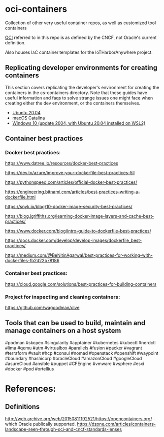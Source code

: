 # oci-containers

Collection of other very useful container repos, as well as customized tool containers

[OCI](https://dzone.com/articles/containers-landscape-seen-through-oci-and-cncf-standards-lenses) referred to in this repo is as defined by the CNCF, not Oracle's current definition.

Also houses IaC container templates for the IoTHarborAnywhere project.

## Replicating developer environments for creating containers

This section covers replicating the developer's environment for creating the containers in the cs-containers directory.  Note that these guides have useful information and faqs to solve strange issues one might face when creating either the dev environment, or the containers themselves.

 * [Ubuntu 20.04](https://github.com/clockworksspheres/oci-containers/blob/dev/README-lubuntu-host-setup-20.04.md)
 * [macOS Catalina](https://github.com/clockworksspheres/oci-containers/blob/dev/README-macos-host-setup-catalina.md)
 * [Windows 10 (update 2004, with Ubuntu 20.04 installed on WSL2)](https://github.com/clockworksspheres/oci-containers/blob/dev/README-windows10-host-setup.md)

## Container best practices

### Docker best practices:

https://www.datree.io/resources/docker-best-practices

https://dev.to/azure/improve-your-dockerfile-best-practices-5ll

https://pythonspeed.com/articles/official-docker-best-practices/

https://engineering.bitnami.com/articles/best-practices-writing-a-dockerfile.html

https://snyk.io/blog/10-docker-image-security-best-practices/

https://blog.jgriffiths.org/learning-docker-image-layers-and-cache-best-practices/

https://www.docker.com/blog/intro-guide-to-dockerfile-best-practices/

https://docs.docker.com/develop/develop-images/dockerfile_best-practices/

https://medium.com/@BeNitinAgarwal/best-practices-for-working-with-dockerfiles-fb2d22b78186



### Container best practices:

https://cloud.google.com/solutions/best-practices-for-building-containers


### Project for inspecting and cleaning containers:

https://github.com/wagoodman/dive


## Tools that can be used to build, maintain and manage containers on a host system
#podman #skopeo #singularity #apptainer #kubernetes #kubectl #nerdctl #lima 
#qemu #utm #virtualbox #parallels #fusion #packer #vagrant #terraform
#vault #hcp #consul #nomad #openstack #openshift #waypoint #boundary
#hashicorp #oracleCloud #amazonCloud #googleCloud #asureCloud #ansible
#puppet #CFEngine #vmware #vsphere #esxi #docker #pod #ortellius 

# References:

## Definitions

http://web.archive.org/web/20150811192521/https://opencontainers.org/ - which Oracle publically supported.
https://dzone.com/articles/containers-landscape-seen-through-oci-and-cncf-standards-lenses

